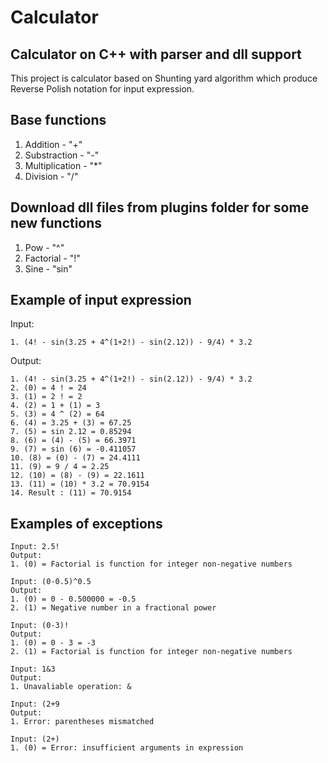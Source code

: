 # Calculator
## Calculator on C++ with parser and dll support

This project is calculator based on Shunting yard algorithm which produce Reverse Polish notation for input expression. 

## Base functions 
1. Addition - "+"
2. Substraction - "-"
3. Multiplication - "*"
4. Division - "/"

## Download dll files from plugins folder for some new functions
1. Pow - "^" 
2. Factorial - "!"
3. Sine - "sin"

## Example of input expression

Input: 
```
1. (4! - sin(3.25 + 4^(1+2!) - sin(2.12)) - 9/4) * 3.2
```

Output:
```
1. (4! - sin(3.25 + 4^(1+2!) - sin(2.12)) - 9/4) * 3.2
2. (0) = 4 ! = 24
3. (1) = 2 ! = 2
4. (2) = 1 + (1) = 3
5. (3) = 4 ^ (2) = 64
6. (4) = 3.25 + (3) = 67.25
7. (5) = sin 2.12 = 0.85294
8. (6) = (4) - (5) = 66.3971
9. (7) = sin (6) = -0.411057
10. (8) = (0) - (7) = 24.4111
11. (9) = 9 / 4 = 2.25
12. (10) = (8) - (9) = 22.1611
13. (11) = (10) * 3.2 = 70.9154
14. Result : (11) = 70.9154
```

## Examples of exceptions
```
Input: 2.5!
Output: 
1. (0) = Factorial is function for integer non-negative numbers

Input: (0-0.5)^0.5
Output: 
1. (0) = 0 - 0.500000 = -0.5
2. (1) = Negative number in a fractional power

Input: (0-3)!
Output:
1. (0) = 0 - 3 = -3
2. (1) = Factorial is function for integer non-negative numbers

Input: 1&3
Output:
1. Unavaliable operation: &

Input: (2+9
Output:
1. Error: parentheses mismatched

Input: (2+)
1. (0) = Error: insufficient arguments in expression
```